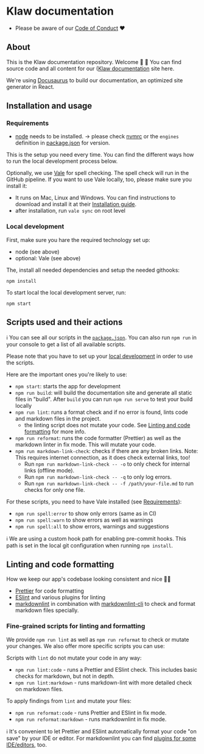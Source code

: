 # Klaw documentation

- Please be aware of our [Code of Conduct](CODE_OF_CONDUCT.md) ❤️

## About

This is the Klaw documentation repository. Welcome 👋 🎉
You can find source code and all content for our ([Klaw documentation](https://www.klaw-project.io/) site here.

We're using [Docusaurus](https://docusaurus.io/docs) to build our documentation, an optimized site generator in React.

## Installation and usage

### Requirements

- [node](https://nodejs.org/en/) needs to be installed.
  -> please check [nvmrc](.nvmrc) or the `engines` definition in [package.json](package.json) for version.

This is the setup you need every time. You can find the different ways how to run the local development process below.

Optionally, we use [Vale](.github/vale/vale.md) for spell checking. The spell check will run in the GitHub pipeline.
If you want to use Vale locally, too, please make sure you install it:

- It runs on Mac, Linux and Windows. You can find instructions to download and install it at
  their [Installation guide](https://vale.sh/docs/vale-cli/installation/).
- after installation, run `vale sync` on root level

### Local development

First, make sure you hare the required technology set up:

- node (see above)
- optional: Vale (see above)

The, install all needed dependencies and setup the needed githooks:

```shell
npm install
```

To start local the local development server, run:

```shell
npm start
```

## Scripts used and their actions

ℹ️ You can see all our scripts in the [`package.json`](package.json).
You can also run `npm run` in your console to get a list of all available scripts.

Please note that you have to set up your [local development](#installation-and-usage) in order to use the scripts.

Here are the important ones you're likely to use:

- `npm start`: starts the app for development
- `npm run build`: will build the documentation site and generate all static files in "build". After `build` you can
  run `npm run serve` to test your build locally
- `npm run lint`: runs a format check and if no error is found, lints code and markdown files in the project.
  - the linting script does not mutate your code. See [Linting and code formatting](#linting-and-code-formatting) for
    more info.
- `npm run reformat`: runs the code formatter (Prettier) as well as the markdown linter in fix mode. This will mutate
  your code.
- `npm run markdown-link-check`: checks if there are any broken links. Note: This requires internet connection, as it
  does check external links, too!
  - Run `npm run markdown-link-check -- -o` to only check for internal links (offline mode).
  - Run `npm run markdown-link-check -- -q` to only log errors.
  - Run `npm run markdown-link-check -- -f /path/your-file.md` to run checks for only one file.

For these scripts, you need to have Vale installed (see [Requirements](#requirements)):

- `npm run spell:error` to show only errors (same as in CI)
- `npm run spell:warn` to show errors as well as warnings
- `npm run spell:all` to show errors, warnings and suggestions

ℹ️ We are using a custom hook path for enabling pre-commit hooks. This path is set in the local git configuration when
running `npm install`.

## Linting and code formatting

How we keep our app's codebase looking consistent and nice 💅🏼

- [Prettier](https://prettier.io/) for code formatting
- [ESlint](https://eslint.org/) and various plugins for linting
- [markdownlint](https://github.com/DavidAnson/markdownlint) in combination
  with [markdownlint-cli](https://github.com/igorshubovych/markdownlint-cli) to check and format markdown files
  specially.

### Fine-grained scripts for linting and formatting

We provide `npm run lint` as well as `npm run reformat` to check or mutate your changes. We also offer more specific
scripts you can use:

Scripts with `lint` do not mutate your code in any way:

- `npm run lint:code` - runs a Prettier and ESlint check. This includes basic checks for markdown, but not
  in depth.
- `npm run lint:markdown` - runs markdown-lint with more detailed check on markdown files.

To apply findings from `lint` and mutate your files:

- `npm run reformat:code` - runs Prettier and ESlint in fix mode.
- `npm run reformat:markdown` - runs markdownlint in fix mode.

ℹ️ It's convenient to let Prettier and ESlint automatically format your code "on save" by your IDE or editor. For
markdownlint
you can find [plugins for some IDE/editors](https://github.com/DavidAnson/markdownlint#related), too.
